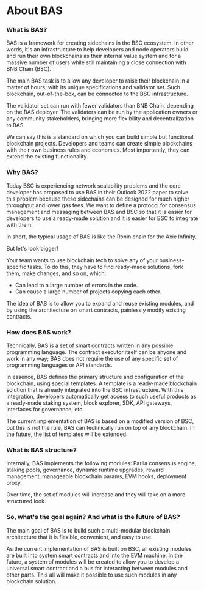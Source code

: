 # About BAS

### What is BAS?

BAS is a framework for creating sidechains in the BSC ecosystem. In other words, it's an infrastructure to help developers and node operators build and run their own blockchains as their internal value system and for a massive number of users while still maintaining a close connection with BNB Chain (BSC).

The main BAS task is to allow any developer to raise their blockchain in a matter of hours, with its unique specifications and validator set. Such blockchain, out-of-the-box, can be connected to the BSC infrastructure.

The validator set can run with fewer validators than BNB Chain, depending on the BAS deployer. The validators can be run by the application owners or any community stakeholders, bringing more flexibility and decentralization to BAS. &#x20;

We can say this is a standard on which you can build simple but functional blockchain projects. Developers and teams can create simple blockchains with their own business rules and economies. Most importantly, they can extend the existing functionality.&#x20;

### Why BAS?&#x20;

Today BSC is experiencing network scalability problems and the core developer has proposed to use BAS in their Outlook 2022 paper to solve this problem because these sidechains can be designed for much higher throughput and lower gas fees. We want to define a protocol for consensus management and messaging between BAS and BSC so that it is easier for developers to use a ready-made solution and it is easier for BSC to integrate with them.

In short, the typical usage of BAS is like the Ronin chain for the Axie Infinity.

But let's look bigger!

Your team wants to use blockchain tech to solve any of your business-specific tasks. To do this, they have to find ready-made solutions, fork them, make changes, and so on, which:

* Can lead to a large number of errors in the code.
* Can cause a large number of projects copying each other.

The idea of ​​BAS is to allow you to expand and reuse existing modules, and by using the architecture on smart contracts, painlessly modify existing contracts.&#x20;



### How does BAS work?&#x20;

Technically, BAS is a set of smart contracts written in any possible programming language. The contract executor itself can be anyone and work in any way; BAS does not require the use of any specific set of programming languages ​​or API standards.&#x20;

In essence, BAS defines the primary structure and configuration of the blockchain, using special templates. A template is a ready-made blockchain solution that is already integrated into the BSC infrastructure. With this integration, developers automatically get access to such useful products as a ready-made staking system, block explorer, SDK, API gateways, interfaces for governance, etc.&#x20;

The current implementation of BAS is based on a modified version of BSC, but this is not the rule, BAS can technically run on top of any blockchain. In the future, the list of templates will be extended.

### What is BAS structure?&#x20;

Internally, BAS implements the following modules: Parlia consensus engine, staking pools, governance, dynamic runtime upgrades, reward management, manageable blockchain params, EVM hooks, deployment proxy.&#x20;

Over time, the set of modules will increase and they will take on a more structured look.&#x20;

### So, what's the goal again? And what is the future of BAS?&#x20;

The main goal of BAS is to build such a multi-modular blockchain architecture that it is flexible, convenient, and easy to use.

As the current implementation of BAS is built on BSC, all existing modules are built into system smart contracts and into the EVM machine. In the future, a system of modules will be created to allow you to develop a universal smart contract and a bus for interacting between modules and other parts. This all will make it possible to use such modules in any blockchain solution.
